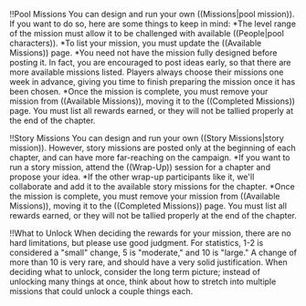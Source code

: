!!Pool Missions
You can design and run your own ((Missions|pool mission)). If you want to do so, here are some things to keep in mind:
*The level range of the mission must allow it to be challenged with available ((People|pool characters)).
*To list your mission, you must update the ((Available Missions)) page.
*You need not have the mission fully designed before posting it. In fact, you are encouraged to post ideas early, so that there are more available missions listed. Players always choose their missions one week in advance, giving you time to finish preparing the mission once it has been chosen.
*Once the mission is complete, you must remove your mission from ((Available Missions)), moving it to the ((Completed Missions)) page. You must list all rewards earned, or they will not be tallied properly at the end of the chapter.

!!Story Missions
You can design and run your own ((Story Missions|story mission)). However, story missions are posted only at the beginning of each chapter, and can have more far-reaching on the campaign.
*If you want to run a story mission, attend the ((Wrap-Up)) session for a chapter and propose your idea.
*If the other wrap-up participants like it, we'll collaborate and add it to the available story missions for the chapter.
*Once the mission is complete, you must remove your mission from ((Available Missions)), moving it to the ((Completed Missions)) page. You must list all rewards earned, or they will not be tallied properly at the end of the chapter.

!!What to Unlock
When deciding the rewards for your mission, there are no hard limitations, but please use good judgment. For statistics, 1-2 is considered a &quot;small&quot; change, 5 is &quot;moderate,&quot; and 10 is &quot;large.&quot; A change of more than 10 is very rare, and should have a very solid justification. When deciding what to unlock, consider the long term picture; instead of unlocking many things at once, think about how to stretch into multiple missions that could unlock a couple things each.

